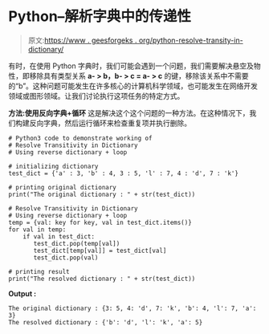 # Python–解析字典中的传递性

> 原文:[https://www . geesforgeks . org/python-resolve-transity-in-dictionary/](https://www.geeksforgeeks.org/python-resolve-transitivity-in-dictionary/)

有时，在使用 Python 字典时，我们可能会遇到一个问题，我们需要解决悬空及物性，即移除具有类型关系 **a- > b，b- > c = a- > c** 的键，移除该关系中不需要的“b”。这种问题可能发生在许多核心的计算机科学领域，也可能发生在网络开发领域或图形领域。让我们讨论执行这项任务的特定方式。

**方法:使用反向字典+循环**
这是解决这个这个问题的一种方法。在这种情况下，我们构建反向字典，然后运行循环来检查重复项并执行删除。

```
# Python3 code to demonstrate working of 
# Resolve Transitivity in Dictionary
# Using reverse dictionary + loop

# initializing dictionary
test_dict = {'a' : 3, 'b' : 4, 3 : 5, 'l' : 7, 4 : 'd', 7 : 'k'}

# printing original dictionary
print("The original dictionary : " + str(test_dict))

# Resolve Transitivity in Dictionary
# Using reverse dictionary + loop
temp = {val: key for key, val in test_dict.items()}
for val in temp:
    if val in test_dict:
       test_dict.pop(temp[val])
       test_dict[temp[val]] = test_dict[val]
       test_dict.pop(val)

# printing result 
print("The resolved dictionary : " + str(test_dict)) 
```

**Output :**

```
The original dictionary : {3: 5, 4: 'd', 7: 'k', 'b': 4, 'l': 7, 'a': 3}
The resolved dictionary : {'b': 'd', 'l': 'k', 'a': 5}

```